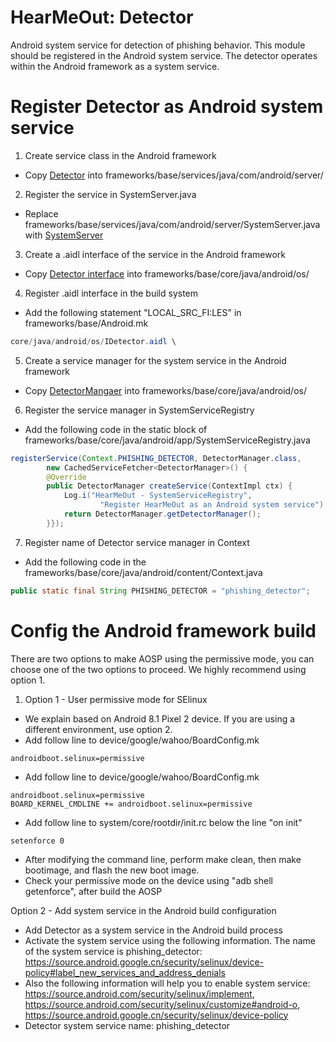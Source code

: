 # HearMeOut: Detector 
Android system service for detection of phishing behavior.
This module should be registered in the Android system service.
The detector operates within the Android framework as a system service.

# Register Detector as Android system service 
1. Create service class in the Android framework
- Copy [Detector](Detector.java) into frameworks/base/services/java/com/android/server/

2. Register the service in SystemServer.java
- Replace frameworks/base/services/java/com/android/server/SystemServer.java with [SystemServer](SystemServer.java)

3. Create a .aidl interface of the service in the Android framework
- Copy [Detector interface](IDetector.aidl) into frameworks/base/core/java/android/os/

4. Register .aidl interface in the build system
- Add the following statement "LOCAL_SRC_FI:LES" in frameworks/base/Android.mk
```java
core/java/android/os/IDetector.aidl \
```

5. Create a service manager for the system service in the Android framework
- Copy [DetectorMangaer](DetectorManager.aidl) into frameworks/base/core/java/android/os/

6. Register the service manager in SystemServiceRegistry
- Add the following code in the static block of frameworks/base/core/java/android/app/SystemServiceRegistry.java
```java
registerService(Context.PHISHING_DETECTOR, DetectorManager.class, 
        new CachedServiceFetcher<DetectorManager>() {
        @Override
        public DetectorManager createService(ContextImpl ctx) {
            Log.i("HearMeOut - SystemServiceRegistry", 
                    "Register HearMeOut as an Android system service");
            return DetectorManager.getDetectorManager();
        }});
```

7. Register name of Detector service manager in Context
- Add the following code in the frameworks/base/core/java/android/content/Context.java
```java
public static final String PHISHING_DETECTOR = "phishing_detector";
```

# Config the Android framework build
There are two options to make AOSP using the permissive mode, you can choose one of the two options to proceed. We highly recommend using option 1.

1. Option 1 - User permissive mode for SElinux 
- We explain based on Android 8.1 Pixel 2 device. If you are using a different environment, use option 2.
- Add follow line to device/google/wahoo/BoardConfig.mk
```
androidboot.selinux=permissive
```
- Add follow line to device/google/wahoo/BoardConfig.mk
```
androidboot.selinux=permissive
BOARD_KERNEL_CMDLINE += androidboot.selinux=permissive
```
- Add follow line to system/core/rootdir/init.rc below the line "on init"
```
setenforce 0
```
- After modifying the command line, perform make clean, then make bootimage, and flash the new boot image.
- Check your permissive mode on the device using "adb shell getenforce", after build the AOSP


Option 2 - Add system service in the Android build configuration
- Add Detector as a system service in the Android build process
- Activate the system service using the following information. The name of the system service is phishing_detector: https://source.android.google.cn/security/selinux/device-policy#label_new_services_and_address_denials
- Also the following information will help you to enable system service: https://source.android.com/security/selinux/implement, https://source.android.com/security/selinux/customize#android-o, https://source.android.google.cn/security/selinux/device-policy
- Detector system service name: phishing_detector
